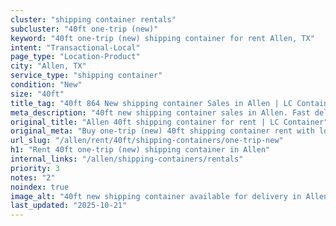 ```yaml
---
cluster: "shipping container rentals"
subcluster: "40ft one-trip (new)"
keyword: "40ft one-trip (new) shipping container for rent Allen, TX"
intent: "Transactional-Local"
page_type: "Location-Product"
city: "Allen, TX"
service_type: "shipping container"
condition: "New"
size: "40ft"
title_tag: "40ft 864 New shipping container Sales in Allen | LC Container"
meta_description: "40ft new shipping container sales in Allen. Fast delivery, competitive pricing. Serving shipping containers area. Quote ID: U1P. Call (214) 524-4168 for your free quote today."
original_title: "Allen 40ft shipping container for rent | LC Container"
original_meta: "Buy one-trip (new) 40ft shipping container rent with local delivery in Allen, TX. LC Container — local Since 2003. Request a fast quote today."
url_slug: "/allen/rent/40ft/shipping-containers/one-trip-new"
h1: "Rent 40ft one-trip (new) shipping container in Allen"
internal_links: "/allen/shipping-containers/rentals"
priority: 3
notes: "2"
noindex: true
image_alt: "40ft new shipping container available for delivery in Allen"
last_updated: "2025-10-21"
---
```


<!-- TODO: Add unique city/inventory copy, images, and internal links here. -->
